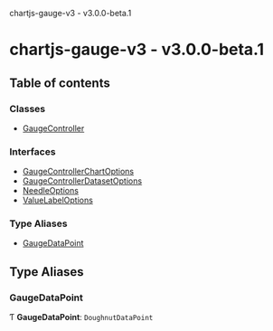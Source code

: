 chartjs-gauge-v3 - v3.0.0-beta.1

# chartjs-gauge-v3 - v3.0.0-beta.1

## Table of contents

### Classes

- [GaugeController](classes/GaugeController.md)

### Interfaces

- [GaugeControllerChartOptions](interfaces/GaugeControllerChartOptions.md)
- [GaugeControllerDatasetOptions](interfaces/GaugeControllerDatasetOptions.md)
- [NeedleOptions](interfaces/NeedleOptions.md)
- [ValueLabelOptions](interfaces/ValueLabelOptions.md)

### Type Aliases

- [GaugeDataPoint](README.md#gaugedatapoint)

## Type Aliases

### GaugeDataPoint

Ƭ **GaugeDataPoint**: `DoughnutDataPoint`
